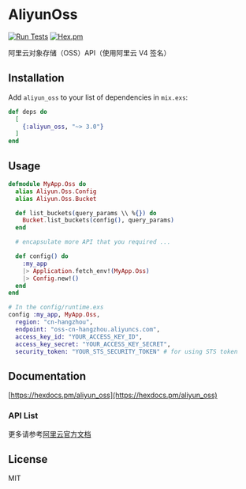 # AliyunOss

[![Run Tests](https://github.com/ug0/aliyun_oss/actions/workflows/test.yml/badge.svg)](https://github.com/ug0/aliyun_oss/actions/workflows/test.yml)
[![Hex.pm](https://img.shields.io/hexpm/v/aliyun_oss.svg)](https://hex.pm/packages/aliyun_oss)

阿里云对象存储（OSS）API（使用阿里云 V4 签名）

## Installation

Add `aliyun_oss` to your list of dependencies in `mix.exs`:

```elixir
def deps do
  [
    {:aliyun_oss, "~> 3.0"}
  ]
end
```

## Usage

```elixir
defmodule MyApp.Oss do
  alias Aliyun.Oss.Config
  alias Aliyun.Oss.Bucket

  def list_buckets(query_params \\ %{}) do
    Bucket.list_buckets(config(), query_params)
  end

  # encapsulate more API that you required ...

  def config() do
    :my_app
    |> Application.fetch_env!(MyApp.Oss)
    |> Config.new!()
  end
end

# In the config/runtime.exs
config :my_app, MyApp.Oss,
  region: "cn-hangzhou",
  endpoint: "oss-cn-hangzhou.aliyuncs.com",
  access_key_id: "YOUR_ACCESS_KEY_ID",
  access_key_secret: "YOUR_ACCESS_KEY_SECRET",
  security_token: "YOUR_STS_SECURITY_TOKEN" # for using STS token
```

## Documentation

[https://hexdocs.pm/aliyun_oss](https://hexdocs.pm/aliyun_oss)

### API List

更多请参考[阿里云官方文档](https://help.aliyun.com/document_detail/31948.html?spm=a2c4g.11186623.6.1037.520869cbKcHFcL)

## License

MIT
